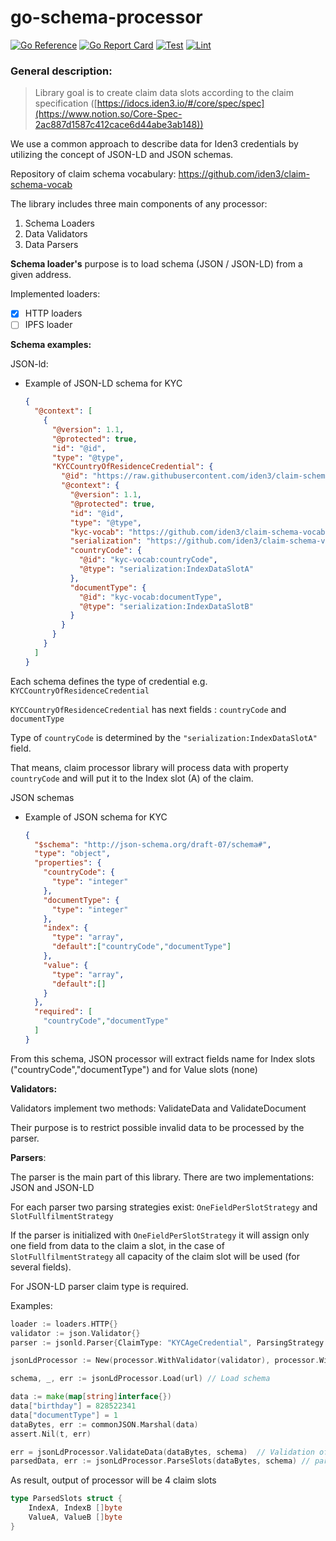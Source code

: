 # go-schema-processor

[![Go Reference](https://pkg.go.dev/badge/github.com/iden3/go-schema-processor.svg)](https://pkg.go.dev/github.com/iden3/go-schema-processor)
[![Go Report Card](https://goreportcard.com/badge/github.com/iden3/go-schema-processor)](https://goreportcard.com/report/github.com/iden3/go-schema-processor)
[![Test](https://github.com/iden3/go-schema-processor/actions/workflows/ci-test.yaml/badge.svg)](https://github.com/iden3/go-schema-processor/actions/workflows/ci-test.yaml)
[![Lint](https://github.com/iden3/go-schema-processor/actions/workflows/ci-lint.yaml/badge.svg)](https://github.com/iden3/go-schema-processor/actions/workflows/ci-lint.yaml)

### General description:

> Library goal is to create claim data slots according to the claim specification ([https://idocs.iden3.io/#/core/spec/spec](https://www.notion.so/Core-Spec-2ac887d1587c412cace6d44abe3ab148))
>

We use a common approach to describe data for Iden3 credentials by utilizing the concept of JSON-LD and JSON schemas.

Repository of claim schema vocabulary: https://github.com/iden3/claim-schema-vocab

The library includes three main components of any processor:

1. Schema Loaders
2. Data Validators
3. Data Parsers

**Schema loader's** purpose is to load schema (JSON / JSON-LD) from a given address.

Implemented loaders:

- [x]  HTTP loaders
- [ ]  IPFS  loader

**Schema examples:**

JSON-ld:

- Example of JSON-LD schema for KYC

    ```json
    {
      "@context": [
        {
          "@version": 1.1,
          "@protected": true,
          "id": "@id",
          "type": "@type",
          "KYCCountryOfResidenceCredential": {
            "@id": "https://raw.githubusercontent.com/iden3/claim-schema-vocab/main/schemas/json-ld/kyc.json-ld#KYCCountryOfResidenceCredential",
            "@context": {
              "@version": 1.1,
              "@protected": true,
              "id": "@id",
              "type": "@type",
              "kyc-vocab": "https://github.com/iden3/claim-schema-vocab/blob/main/credentials/kyc.md#",
              "serialization": "https://github.com/iden3/claim-schema-vocab/blob/main/credentials/serialization.md#",
              "countryCode": {
                "@id": "kyc-vocab:countryCode",
                "@type": "serialization:IndexDataSlotA"
              },
              "documentType": {
                "@id": "kyc-vocab:documentType",
                "@type": "serialization:IndexDataSlotB"
              }
            }
          }
        }
      ]
    }
    ```


Each schema defines the type of credential e.g. `KYCCountryOfResidenceCredential`

`KYCCountryOfResidenceCredential` has next fields : `countryCode` and `documentType`

Type of `countryCode` is determined by the `"serialization:IndexDataSlotA"` field.

That means, claim processor library will process data with property `countryCode` and will put it to the Index slot (A) of the claim.

JSON schemas

- Example of JSON schema for KYC

    ```json
    {
      "$schema": "http://json-schema.org/draft-07/schema#",
      "type": "object",
      "properties": {
        "countryCode": {
          "type": "integer"
        },
        "documentType": {
          "type": "integer"
        },
        "index": {
          "type": "array",
          "default":["countryCode","documentType"]
        },
        "value": {
          "type": "array",
          "default":[]
        }
      },
      "required": [
        "countryCode","documentType"
      ]
    }
    ```


From this schema, JSON processor will extract fields name for Index slots ("countryCode","documentType")  and for Value slots (none)

**Validators:**

Validators implement two methods: ValidateData and ValidateDocument

Their purpose is to restrict possible invalid data to be processed by the parser.

**Parsers**:

The parser is the main part of this library.
There are two implementations: JSON and JSON-LD

For each parser two parsing strategies exist:  `OneFieldPerSlotStrategy`  and `SlotFullfilmentStrategy`

If the parser is initialized with `OneFieldPerSlotStrategy` it will assign only one field from data to the claim a slot, in the case of `SlotFullfilmentStrategy` all capacity of the claim slot will be used (for several fields).

For JSON-LD parser claim type is required.

Examples:

```go
loader := loaders.HTTP{}
validator := json.Validator{}
parser := jsonld.Parser{ClaimType: "KYCAgeCredential", ParsingStrategy: processor.OneFieldPerSlotStrategy}

jsonLdProcessor := New(processor.WithValidator(validator), processor.WithParser(parser), processor.WithSchemaLoader(loader))

schema, _, err := jsonLdProcessor.Load(url) // Load schema

data := make(map[string]interface{})
data["birthday"] = 828522341
data["documentType"] = 1
dataBytes, err := commonJSON.Marshal(data)
assert.Nil(t, err)

err = jsonLdProcessor.ValidateData(dataBytes, schema)  // Validation of data
parsedData, err := jsonLdProcessor.ParseSlots(dataBytes, schema) // parsing data
```

As result, output of processor will be 4 claim slots

```go
type ParsedSlots struct {
	IndexA, IndexB []byte
	ValueA, ValueB []byte
}
```
